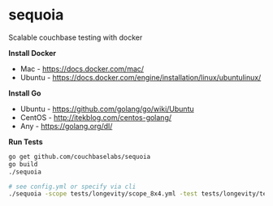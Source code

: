 # sequoia
Scalable couchbase testing with docker

**Install Docker**
* Mac - https://docs.docker.com/mac/
* Ubuntu - https://docs.docker.com/engine/installation/linux/ubuntulinux/

**Install Go**
* Ubuntu - https://github.com/golang/go/wiki/Ubuntu
* CentOS - http://itekblog.com/centos-golang/
* Any - https://golang.org/dl/ 
 

**Run Tests**
```bash
go get github.com/couchbaselabs/sequoia
go build
./sequoia  

# see config.yml or specify via cli
./sequoia -scope tests/longevity/scope_8x4.yml -test tests/longevity/test_allFeatures.yml 
```
